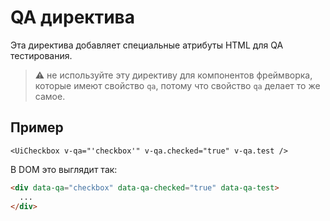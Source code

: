 # QA директива

Эта директива добавляет специальные атрибуты HTML для QA тестирования.

> :warning: не используйте эту директиву для компонентов фреймворка, которые имеют свойство `qa`,
> потому что свойство `qa` делает то же самое.

## Пример

```vue
<UiCheckbox v-qa="'checkbox'" v-qa.checked="true" v-qa.test />
```

В DOM это выглядит так:

```html
<div data-qa="checkbox" data-qa-checked="true" data-qa-test>
  ...
</div>
```
